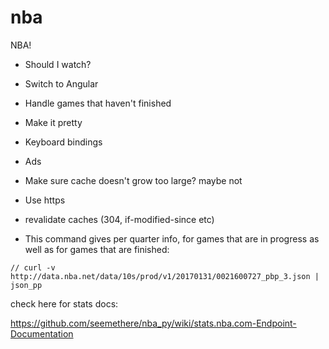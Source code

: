 # nba
NBA!

- Should I watch?
- Switch to Angular
- Handle games that haven't finished
- Make it pretty
- Keyboard bindings
- Ads
- Make sure cache doesn't grow too large? maybe not
- Use https
- revalidate caches (304, if-modified-since etc)

- This command gives per quarter info, for games that are in progress as well as for games that are finished:
```
// curl -v http://data.nba.net/data/10s/prod/v1/20170131/0021600727_pbp_3.json | json_pp
```

check here for stats docs:

https://github.com/seemethere/nba_py/wiki/stats.nba.com-Endpoint-Documentation